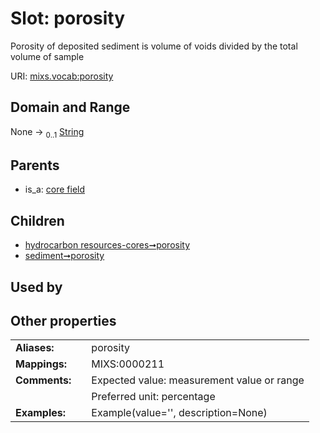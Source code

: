 
# Slot: porosity


Porosity of deposited sediment is volume of voids divided by the total volume of sample

URI: [mixs.vocab:porosity](https://w3id.org/mixs/vocab/porosity)


## Domain and Range

None &#8594;  <sub>0..1</sub> [String](types/String.md)

## Parents

 *  is_a: [core field](core_field.md)

## Children

 *  [hydrocarbon resources-cores➞porosity](hydrocarbon_resources_cores_porosity.md)
 *  [sediment➞porosity](sediment_porosity.md)

## Used by


## Other properties

|  |  |  |
| --- | --- | --- |
| **Aliases:** | | porosity |
| **Mappings:** | | MIXS:0000211 |
| **Comments:** | | Expected value: measurement value or range |
|  | | Preferred unit: percentage |
| **Examples:** | | Example(value='', description=None) |

